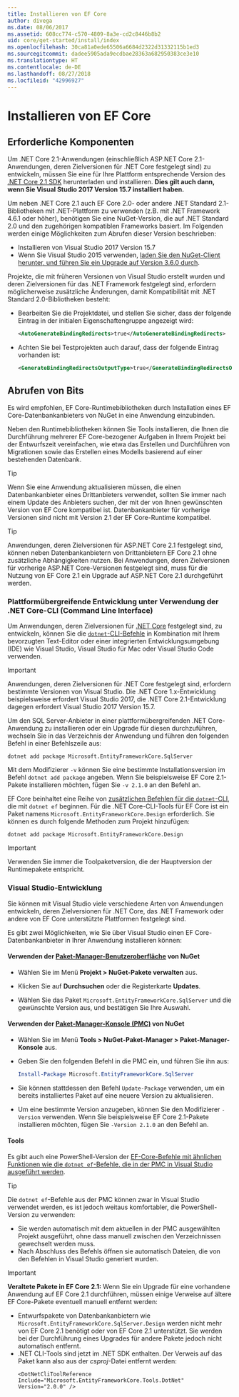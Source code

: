 ```yaml
---
title: Installieren von EF Core
author: divega
ms.date: 08/06/2017
ms.assetid: 608cc774-c570-4809-8a3e-cd2c8446b8b2
uid: core/get-started/install/index
ms.openlocfilehash: 30ca81a0ede65506a6684d2322d31332115b1ed3
ms.sourcegitcommit: dadee5905ada9ecdbae28363a682950383ce3e10
ms.translationtype: HT
ms.contentlocale: de-DE
ms.lasthandoff: 08/27/2018
ms.locfileid: "42996927"
---
```

# <a name="installing-ef-core"></a>Installieren von EF Core

## <a name="prerequisites"></a>Erforderliche Komponenten

Um .NET Core 2.1-Anwendungen (einschließlich ASP.NET Core 2.1-Anwendungen, deren Zielversionen für .NET Core festgelegt sind) zu entwickeln, müssen Sie eine für Ihre Plattform entsprechende Version des [.NET Core 2.1 SDK](https://www.microsoft.com/net/download/core) herunterladen und installieren. **Dies gilt auch dann, wenn Sie Visual Studio 2017 Version 15.7 installiert haben.**

Um neben .NET Core 2.1 auch EF Core 2.0- oder andere .NET Standard 2.1-Bibliotheken mit .NET-Plattform zu verwenden (z.B. mit .NET Framework 4.6.1 oder höher), benötigen Sie eine NuGet-Version, die auf .NET Standard 2.0 und den zugehörigen kompatiblen Frameworks basiert. Im Folgenden werden einige Möglichkeiten zum Abrufen dieser Version beschrieben:

* Installieren von Visual Studio 2017 Version 15.7
* Wenn Sie Visual Studio 2015 verwenden, [laden Sie den NuGet-Client herunter, und führen Sie ein Upgrade auf Version 3.6.0 durch](https://www.nuget.org/downloads).

Projekte, die mit früheren Versionen von Visual Studio erstellt wurden und deren Zielversionen für das .NET Framework festgelegt sind, erfordern möglicherweise zusätzliche Änderungen, damit Kompatibilität mit .NET Standard 2.0-Bibliotheken besteht:

* Bearbeiten Sie die Projektdatei, und stellen Sie sicher, dass der folgende Eintrag in der initialen Eigenschaftengruppe angezeigt wird:
  ``` xml
  <AutoGenerateBindingRedirects>true</AutoGenerateBindingRedirects>
  ```

* Achten Sie bei Testprojekten auch darauf, dass der folgende Eintrag vorhanden ist:
  ``` xml
  <GenerateBindingRedirectsOutputType>true</GenerateBindingRedirectsOutputType>
  ```

## <a name="getting-the-bits"></a>Abrufen von Bits
Es wird empfohlen, EF Core-Runtimebibliotheken durch Installation eines EF Core-Datenbankanbieters von NuGet in eine Anwendung einzubinden.

Neben den Runtimebibliotheken können Sie Tools installieren, die Ihnen die Durchführung mehrerer EF Core-bezogener Aufgaben in Ihrem Projekt bei der Entwurfszeit vereinfachen, wie etwa das Erstellen und Durchführen von Migrationen sowie das Erstellen eines Modells basierend auf einer bestehenden Datenbank.

> [!TIP]  
> Wenn Sie eine Anwendung aktualisieren müssen, die einen Datenbankanbieter eines Drittanbieters verwendet, sollten Sie immer nach einem Update des Anbieters suchen, der mit der von Ihnen gewünschten Version von EF Core kompatibel ist. Datenbankanbieter für vorherige Versionen sind nicht mit Version 2.1 der EF Core-Runtime kompatibel.  

> [!TIP]  
> Anwendungen, deren Zielversionen für ASP.NET Core 2.1 festgelegt sind, können neben Datenbankanbietern von Drittanbietern EF Core 2.1 ohne zusätzliche Abhängigkeiten nutzen. Bei Anwendungen, deren Zielversionen für vorherige ASP.NET Core-Versionen festgelegt sind, muss für die Nutzung von EF Core 2.1 ein Upgrade auf ASP.NET Core 2.1 durchgeführt werden.

<a name="cli"></a>
### <a name="cross-platform-development-using-the-net-core-command-line-interface-cli"></a>Plattformübergreifende Entwicklung unter Verwendung der .NET Core-CLI (Command Line Interface)

Um Anwendungen, deren Zielversionen für [.NET Core](https://www.microsoft.com/net/download/core) festgelegt sind, zu entwickeln, können Sie die [`dotnet`-CLI-Befehle](https://docs.microsoft.com/dotnet/core/tools/) in Kombination mit Ihrem bevorzugten Text-Editor oder einer integrierten Entwicklungsumgebung (IDE) wie Visual Studio, Visual Studio für Mac oder Visual Studio Code verwenden.

> [!IMPORTANT]  
> Anwendungen, deren Zielversionen für .NET Core festgelegt sind, erfordern bestimmte Versionen von Visual Studio. Die .NET Core 1.x-Entwicklung beispielsweise erfordert Visual Studio 2017, die .NET Core 2.1-Entwicklung dagegen erfordert Visual Studio 2017 Version 15.7.

Um den SQL Server-Anbieter in einer plattformübergreifenden .NET Core-Anwendung zu installieren oder ein Upgrade für diesen durchzuführen, wechseln Sie in das Verzeichnis der Anwendung und führen den folgenden Befehl in einer Befehlszeile aus:

``` Console
dotnet add package Microsoft.EntityFrameworkCore.SqlServer
```

Mit dem Modifizierer `-v` können Sie eine bestimmte Installationsversion im Befehl `dotnet add package` angeben. Wenn Sie beispielsweise EF Core 2.1-Pakete installieren möchten, fügen Sie `-v 2.1.0` an den Befehl an.

EF Core beinhaltet eine Reihe von [zusätzlichen Befehlen für die `dotnet`-CLI](../../miscellaneous/cli/dotnet.md), die mit `dotnet ef` beginnen. Für die .NET Core-CLI-Tools für EF Core ist ein Paket namens `Microsoft.EntityFrameworkCore.Design` erforderlich. Sie können es durch folgende Methoden zum Projekt hinzufügen:

 ``` Console    
dotnet add package Microsoft.EntityFrameworkCore.Design 
``` 

> [!IMPORTANT]      
> Verwenden Sie immer die Toolpaketversion, die der Hauptversion der Runtimepakete entspricht.

<a name="visual-studio"></a>
### <a name="visual-studio-development"></a>Visual Studio-Entwicklung

Sie können mit Visual Studio viele verschiedene Arten von Anwendungen entwickeln, deren Zielversionen für .NET Core, das .NET Framework oder andere von EF Core unterstützte Plattformen festgelegt sind.

Es gibt zwei Möglichkeiten, wie Sie über Visual Studio einen EF Core-Datenbankanbieter in Ihrer Anwendung installieren können:

#### <a name="using-nugets-package-manager-user-interfacehttpsdocsmicrosoftcomnugettoolspackage-manager-ui"></a>Verwenden der [Paket-Manager-Benutzeroberfläche](https://docs.microsoft.com/nuget/tools/package-manager-ui) von NuGet

* Wählen Sie im Menü **Projekt > NuGet-Pakete verwalten** aus.

* Klicken Sie auf **Durchsuchen** oder die Registerkarte **Updates**.

* Wählen Sie das Paket `Microsoft.EntityFrameworkCore.SqlServer` und die gewünschte Version aus, und bestätigen Sie Ihre Auswahl.

#### <a name="using-nugets-package-manager-console-pmchttpsdocsmicrosoftcomnugettoolspackage-manager-console"></a>Verwenden der [Paket-Manager-Konsole (PMC)](https://docs.microsoft.com/nuget/tools/package-manager-console) von NuGet

* Wählen Sie im Menü **Tools > NuGet-Paket-Manager > Paket-Manager-Konsole** aus.

* Geben Sie den folgenden Befehl in die PMC ein, und führen Sie ihn aus:

  ``` PowerShell  
  Install-Package Microsoft.EntityFrameworkCore.SqlServer
  ```
* Sie können stattdessen den Befehl `Update-Package` verwenden, um ein bereits installiertes Paket auf eine neuere Version zu aktualisieren.

* Um eine bestimmte Version anzugeben, können Sie den Modifizierer `-Version` verwenden. Wenn Sie beispielsweise EF Core 2.1-Pakete installieren möchten, fügen Sie `-Version 2.1.0` an den Befehl an.

#### <a name="tools"></a>Tools

Es gibt auch eine PowerShell-Version der [EF-Core-Befehle mit ähnlichen Funktionen wie die `dotnet ef`-Befehle, die in der PMC in Visual Studio ausgeführt werden](../../miscellaneous/cli/powershell.md). 

> [!TIP]  
> Die `dotnet ef`-Befehle aus der PMC können zwar in Visual Studio verwendet werden, es ist jedoch weitaus komfortabler, die PowerShell-Version zu verwenden:
> * Sie werden automatisch mit dem aktuellen in der PMC ausgewählten Projekt ausgeführt, ohne dass manuell zwischen den Verzeichnissen gewechselt werden muss.  
> * Nach Abschluss des Befehls öffnen sie automatisch Dateien, die von den Befehlen in Visual Studio generiert wurden.

> [!IMPORTANT]  
> **Veraltete Pakete in EF Core 2.1:** Wenn Sie ein Upgrade für eine vorhandene Anwendung auf EF Core 2.1 durchführen, müssen einige Verweise auf ältere EF Core-Pakete eventuell manuell entfernt werden:
> * Entwurfspakete von Datenbankanbietern wie `Microsoft.EntityFrameworkCore.SqlServer.Design` werden nicht mehr von EF Core 2.1 benötigt oder von EF Core 2.1 unterstützt. Sie werden bei der Durchführung eines Upgrades für andere Pakete jedoch nicht automatisch entfernt.
> * .NET CLI-Tools sind jetzt im .NET SDK enthalten. Der Verweis auf das Paket kann also aus der *csproj*-Datei entfernt werden:
>   ```
>   <DotNetCliToolReference Include="Microsoft.EntityFrameworkCore.Tools.DotNet" Version="2.0.0" />
>   ```

